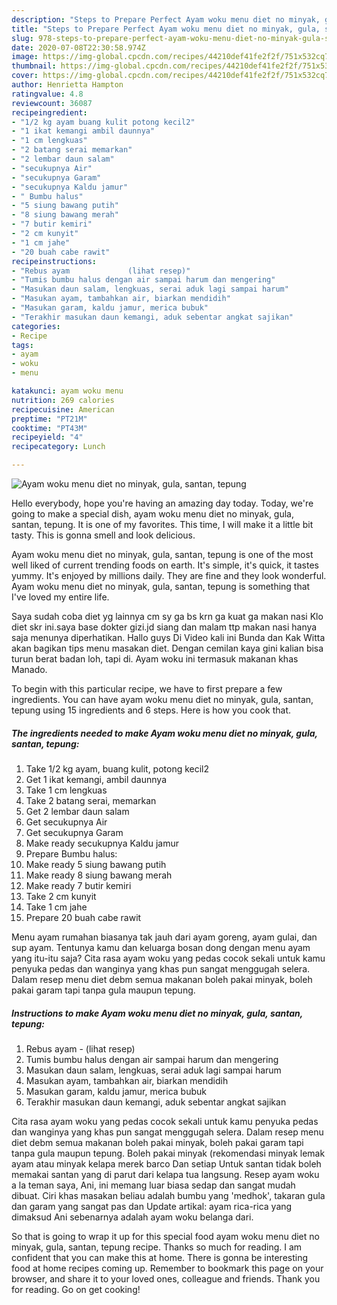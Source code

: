 ```yaml
---
description: "Steps to Prepare Perfect Ayam woku menu diet no minyak, gula, santan, tepung"
title: "Steps to Prepare Perfect Ayam woku menu diet no minyak, gula, santan, tepung"
slug: 978-steps-to-prepare-perfect-ayam-woku-menu-diet-no-minyak-gula-santan-tepung
date: 2020-07-08T22:30:58.974Z
image: https://img-global.cpcdn.com/recipes/44210def41fe2f2f/751x532cq70/ayam-woku-menu-diet-no-minyak-gula-santan-tepung-foto-resep-utama.jpg
thumbnail: https://img-global.cpcdn.com/recipes/44210def41fe2f2f/751x532cq70/ayam-woku-menu-diet-no-minyak-gula-santan-tepung-foto-resep-utama.jpg
cover: https://img-global.cpcdn.com/recipes/44210def41fe2f2f/751x532cq70/ayam-woku-menu-diet-no-minyak-gula-santan-tepung-foto-resep-utama.jpg
author: Henrietta Hampton
ratingvalue: 4.8
reviewcount: 36087
recipeingredient:
- "1/2 kg ayam buang kulit potong kecil2"
- "1 ikat kemangi ambil daunnya"
- "1 cm lengkuas"
- "2 batang serai memarkan"
- "2 lembar daun salam"
- "secukupnya Air"
- "secukupnya Garam"
- "secukupnya Kaldu jamur"
- " Bumbu halus"
- "5 siung bawang putih"
- "8 siung bawang merah"
- "7 butir kemiri"
- "2 cm kunyit"
- "1 cm jahe"
- "20 buah cabe rawit"
recipeinstructions:
- "Rebus ayam             (lihat resep)"
- "Tumis bumbu halus dengan air sampai harum dan mengering"
- "Masukan daun salam, lengkuas, serai aduk lagi sampai harum"
- "Masukan ayam, tambahkan air, biarkan mendidih"
- "Masukan garam, kaldu jamur, merica bubuk"
- "Terakhir masukan daun kemangi, aduk sebentar angkat sajikan"
categories:
- Recipe
tags:
- ayam
- woku
- menu

katakunci: ayam woku menu 
nutrition: 269 calories
recipecuisine: American
preptime: "PT21M"
cooktime: "PT43M"
recipeyield: "4"
recipecategory: Lunch

---
```



![Ayam woku menu diet no minyak, gula, santan, tepung](https://img-global.cpcdn.com/recipes/44210def41fe2f2f/751x532cq70/ayam-woku-menu-diet-no-minyak-gula-santan-tepung-foto-resep-utama.jpg)

Hello everybody, hope you're having an amazing day today. Today, we're going to make a special dish, ayam woku menu diet no minyak, gula, santan, tepung. It is one of my favorites. This time, I will make it a little bit tasty. This is gonna smell and look delicious.

Ayam woku menu diet no minyak, gula, santan, tepung is one of the most well liked of current trending foods on earth. It's simple, it's quick, it tastes yummy. It's enjoyed by millions daily. They are fine and they look wonderful. Ayam woku menu diet no minyak, gula, santan, tepung is something that I've loved my entire life.

Saya sudah coba diet yg lainnya cm sy ga bs krn ga kuat ga makan nasi Klo diet skr ini.saya base dokter gizi.jd siang dan malam ttp makan nasi hanya saja menunya diperhatikan. Hallo guys Di Video kali ini Bunda dan Kak Witta akan bagikan tips menu masakan diet. Dengan cemilan kaya gini kalian bisa turun berat badan loh, tapi di. Ayam woku ini termasuk makanan khas Manado.


To begin with this particular recipe, we have to first prepare a few ingredients. You can have ayam woku menu diet no minyak, gula, santan, tepung using 15 ingredients and 6 steps. Here is how you cook that.

<!--inarticleads1-->

##### The ingredients needed to make Ayam woku menu diet no minyak, gula, santan, tepung:

1. Take 1/2 kg ayam, buang kulit, potong kecil2
1. Get 1 ikat kemangi, ambil daunnya
1. Take 1 cm lengkuas
1. Take 2 batang serai, memarkan
1. Get 2 lembar daun salam
1. Get secukupnya Air
1. Get secukupnya Garam
1. Make ready secukupnya Kaldu jamur
1. Prepare  Bumbu halus:
1. Make ready 5 siung bawang putih
1. Make ready 8 siung bawang merah
1. Make ready 7 butir kemiri
1. Take 2 cm kunyit
1. Take 1 cm jahe
1. Prepare 20 buah cabe rawit


Menu ayam rumahan biasanya tak jauh dari ayam goreng, ayam gulai, dan sup ayam. Tentunya kamu dan keluarga bosan dong dengan menu ayam yang itu-itu saja? Cita rasa ayam woku yang pedas cocok sekali untuk kamu penyuka pedas dan wanginya yang khas pun sangat menggugah selera. Dalam resep menu diet debm semua makanan boleh pakai minyak, boleh pakai garam tapi tanpa gula maupun tepung. 

<!--inarticleads2-->

##### Instructions to make Ayam woku menu diet no minyak, gula, santan, tepung:

1. Rebus ayam -             (lihat resep)
1. Tumis bumbu halus dengan air sampai harum dan mengering
1. Masukan daun salam, lengkuas, serai aduk lagi sampai harum
1. Masukan ayam, tambahkan air, biarkan mendidih
1. Masukan garam, kaldu jamur, merica bubuk
1. Terakhir masukan daun kemangi, aduk sebentar angkat sajikan


Cita rasa ayam woku yang pedas cocok sekali untuk kamu penyuka pedas dan wanginya yang khas pun sangat menggugah selera. Dalam resep menu diet debm semua makanan boleh pakai minyak, boleh pakai garam tapi tanpa gula maupun tepung. Boleh pakai minyak (rekomendasi minyak lemak ayam atau minyak kelapa merek barco Dan setiap Untuk santan tidak boleh memakai santan yang di parut dari kelapa tua langsung. Resep ayam woku a la teman saya, Ani, ini memang luar biasa sedap dan sangat mudah dibuat. Ciri khas masakan beliau adalah bumbu yang &#39;medhok&#39;, takaran gula dan garam yang sangat pas dan Update artikal: ayam rica-rica yang dimaksud Ani sebenarnya adalah ayam woku belanga dari. 

So that is going to wrap it up for this special food ayam woku menu diet no minyak, gula, santan, tepung recipe. Thanks so much for reading. I am confident that you can make this at home. There is gonna be interesting food at home recipes coming up. Remember to bookmark this page on your browser, and share it to your loved ones, colleague and friends. Thank you for reading. Go on get cooking!
